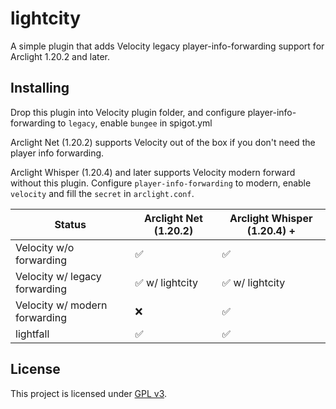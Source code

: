 # lightcity

A simple plugin that adds Velocity legacy player-info-forwarding support for Arclight 1.20.2 and later.

## Installing

Drop this plugin into Velocity plugin folder, and configure player-info-forwarding to `legacy`, enable `bungee` in spigot.yml

Arclight Net (1.20.2) supports Velocity out of the box if you don't need the player info forwarding.

Arclight Whisper (1.20.4) and later supports Velocity modern forward without this plugin. Configure `player-info-forwarding` to modern, enable `velocity` and fill the `secret` in `arclight.conf`.

|Status|Arclight Net (1.20.2)|Arclight Whisper (1.20.4) +|
|---|---|---|
|Velocity w/o forwarding|✅|✅|
|Velocity w/ legacy forwarding|✅ w/ lightcity|✅ w/ lightcity|
|Velocity w/ modern forwarding|❌|✅|
|lightfall|✅|✅|

## License

This project is licensed under [GPL v3](LICENSE).
